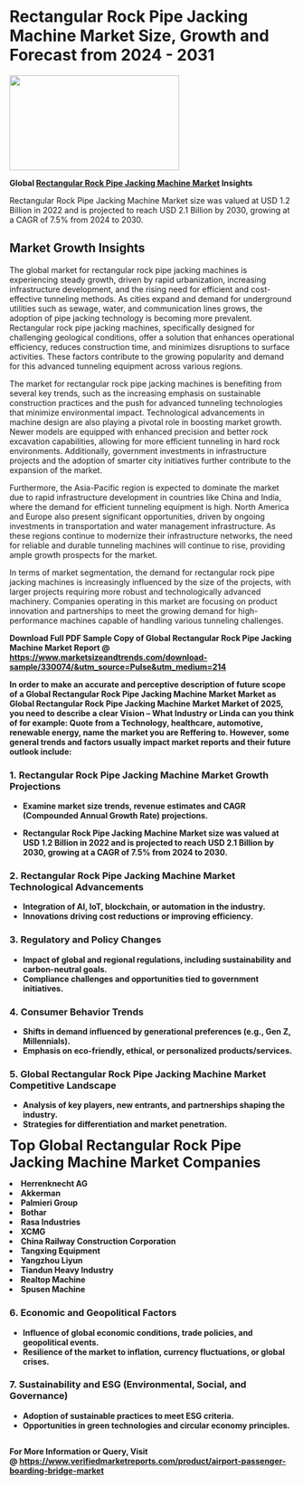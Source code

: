 <H1>Rectangular Rock Pipe Jacking Machine Market Size, Growth and Forecast from 2024 - 2031</H1><img class="aligncenter size-medium wp-image-584254" src="https://thirdeyenews.in/wp-content/uploads/2024/09/Global-Market-Research-300x168.jpeg" alt="" width="300" height="168" /><p><strong>Global&nbsp;<a href="https://www.marketsizeandtrends.com/download-sample/330074/&amp;utm_source=Pulse&amp;utm_medium=214">Rectangular Rock Pipe Jacking Machine Market</a> Insights</strong></p><p>Rectangular Rock Pipe Jacking Machine Market size was valued at USD 1.2 Billion in 2022 and is projected to reach USD 2.1 Billion by 2030, growing at a CAGR of 7.5% from 2024 to 2030.</p><p><h2>Market Growth Insights</h2> <p>The global market for rectangular rock pipe jacking machines is experiencing steady growth, driven by rapid urbanization, increasing infrastructure development, and the rising need for efficient and cost-effective tunneling methods. As cities expand and demand for underground utilities such as sewage, water, and communication lines grows, the adoption of pipe jacking technology is becoming more prevalent. Rectangular rock pipe jacking machines, specifically designed for challenging geological conditions, offer a solution that enhances operational efficiency, reduces construction time, and minimizes disruptions to surface activities. These factors contribute to the growing popularity and demand for this advanced tunneling equipment across various regions.</p> <p><strong></strong></p> <p>The market for rectangular rock pipe jacking machines is benefiting from several key trends, such as the increasing emphasis on sustainable construction practices and the push for advanced tunneling technologies that minimize environmental impact. Technological advancements in machine design are also playing a pivotal role in boosting market growth. Newer models are equipped with enhanced precision and better rock excavation capabilities, allowing for more efficient tunneling in hard rock environments. Additionally, government investments in infrastructure projects and the adoption of smarter city initiatives further contribute to the expansion of the market.</p> <p>Furthermore, the Asia-Pacific region is expected to dominate the market due to rapid infrastructure development in countries like China and India, where the demand for efficient tunneling equipment is high. North America and Europe also present significant opportunities, driven by ongoing investments in transportation and water management infrastructure. As these regions continue to modernize their infrastructure networks, the need for reliable and durable tunneling machines will continue to rise, providing ample growth prospects for the market.</p> <p>In terms of market segmentation, the demand for rectangular rock pipe jacking machines is increasingly influenced by the size of the projects, with larger projects requiring more robust and technologically advanced machinery. Companies operating in this market are focusing on product innovation and partnerships to meet the growing demand for high-performance machines capable of handling various tunneling challenges.</p> <p><strong></p><p><span class=""><strong>Download Full PDF Sample Copy of Global Rectangular Rock Pipe Jacking Machine Market Report</strong> @ <a href="https://www.marketsizeandtrends.com/download-sample/330074/&amp;utm_source=Pulse&amp;utm_medium=214" target="_blank">https://www.marketsizeandtrends.com/download-sample/330074/&amp;utm_source=Pulse&amp;utm_medium=214</a></span></p><p>In order to make an accurate and perceptive description of future scope of a Global&nbsp;Rectangular Rock Pipe Jacking Machine Market Market as Global&nbsp;Rectangular Rock Pipe Jacking Machine Market Market of 2025, you need to describe a clear Vision &ndash; What Industry or Linda can you think of for example: Quote from a Technology, healthcare, automotive, renewable energy, name the market you are Reffering to. However, some general trends and factors usually impact market reports and their future outlook include:</p><h3>1.&nbsp;<strong>Rectangular Rock Pipe Jacking Machine Market Growth Projections</strong></h3><ul><li>Examine market size trends, revenue estimates and CAGR (Compounded Annual Growth Rate) projections.</li><li><p>Rectangular Rock Pipe Jacking Machine Market size was valued at USD 1.2 Billion in 2022 and is projected to reach USD 2.1 Billion by 2030, growing at a CAGR of 7.5% from 2024 to 2030.</p></li></ul><h3>2.&nbsp;<strong>Rectangular Rock Pipe Jacking Machine Market Technological Advancements</strong></h3><ul><li>Integration of AI, IoT, blockchain, or automation in the industry.</li><li>Innovations driving cost reductions or improving efficiency.</li></ul><h3>3.&nbsp;<strong>Regulatory and Policy Changes</strong></h3><ul><li>Impact of global and regional regulations, including sustainability and carbon-neutral goals.</li><li>Compliance challenges and opportunities tied to government initiatives.</li></ul><h3>4.&nbsp;<strong>Consumer Behavior Trends</strong></h3><ul><li>Shifts in demand influenced by generational preferences (e.g., Gen Z, Millennials).</li><li>Emphasis on eco-friendly, ethical, or personalized products/services.</li></ul><h3>5.&nbsp;<strong>Global Rectangular Rock Pipe Jacking Machine Market Competitive Landscape</strong></h3><ul><li>Analysis of key players, new entrants, and partnerships shaping the industry.</li><li>Strategies for differentiation and market penetration.</li></ul><p data-pm-slice="1 1 []"><span style="color: inherit; font-family: inherit; font-size: 25px;">Top Global Rectangular Rock Pipe Jacking Machine Market Companies</span></p><div class="" data-test-id=""><p><li>Herrenknecht AG</li><li> Akkerman</li><li> Palmieri Group</li><li> Bothar</li><li> Rasa Industries</li><li> XCMG</li><li> China Railway Construction Corporation</li><li> Tangxing Equipment</li><li> Yangzhou Liyun</li><li> Tiandun Heavy Industry</li><li> Realtop Machine</li><li> Spusen Machine</li></p></div><h3>6.&nbsp;<strong>Economic and Geopolitical Factors</strong></h3><ul><li>Influence of global economic conditions, trade policies, and geopolitical events.</li><li>Resilience of the market to inflation, currency fluctuations, or global crises.</li></ul><h3>7.&nbsp;<strong>Sustainability and ESG (Environmental, Social, and Governance)</strong></h3><ul><li>Adoption of sustainable practices to meet ESG criteria.</li><li>Opportunities in green technologies and circular economy principles.</li></ul><h2><strong style="font-size: 14px;">For More Information or Query, Visit @&nbsp;</strong><a style="background-color: #ffffff; font-size: 14px;" href="https://www.marketsizeandtrends.com/report/rectangular-rock-pipe-jacking-machine-market/" target="_blank">https://www.verifiedmarketreports.com/product/airport-passenger-boarding-bridge-market</a></h2>
